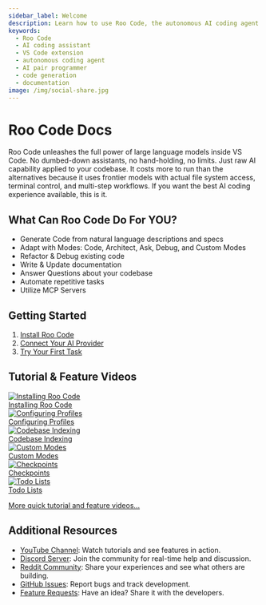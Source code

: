 ```yaml
---
sidebar_label: Welcome
description: Learn how to use Roo Code, the autonomous AI coding agent that helps you code faster and smarter in VS Code. Complete guides, tutorials, and documentation.
keywords:
  - Roo Code
  - AI coding assistant
  - VS Code extension
  - autonomous coding agent
  - AI pair programmer
  - code generation
  - documentation
image: /img/social-share.jpg
---
```


# Roo Code Docs

Roo Code unleashes the full power of large language models inside VS Code. No dumbed-down assistants, no hand-holding, no limits. Just raw AI capability applied to your codebase. It costs more to run than the alternatives because it uses frontier models with actual file system access, terminal control, and multi-step workflows. If you want the best AI coding experience available, this is it.

## What Can Roo Code Do For YOU?

- Generate Code from natural language descriptions and specs
- Adapt with Modes: Code, Architect, Ask, Debug, and Custom Modes
- Refactor & Debug existing code
- Write & Update documentation
- Answer Questions about your codebase
- Automate repetitive tasks
- Utilize MCP Servers

## Getting Started

1. [Install Roo Code](/getting-started/installing)
2. [Connect Your AI Provider](/getting-started/connecting-api-provider)
3. [Try Your First Task](/getting-started/your-first-task)

## Tutorial & Feature Videos

<div style={{ display: 'grid', gridTemplateColumns: 'repeat(3, 1fr)', gap: '.5rem', margin: '0rem' }}>
  <a href="https://www.youtube.com/watch?v=Mcq3r1EPZ-4" target="_blank" rel="noopener noreferrer" style={{ textDecoration: 'none', color: 'inherit' }}>
    <img src="https://img.youtube.com/vi/Mcq3r1EPZ-4/maxresdefault.jpg" alt="Installing Roo Code" style={{ width: '100%', height: 'auto', borderRadius: '8px', display: 'block' }} />
    <div style={{ marginTop: '0.0rem', textAlign: 'center', fontWeight: 600, fontSize: '1rem' }}>Installing Roo Code</div>
  </a>
  <a href="https://www.youtube.com/watch?v=ZBML8h5cCgo" target="_blank" rel="noopener noreferrer" style={{ textDecoration: 'none', color: 'inherit' }}>
    <img src="https://img.youtube.com/vi/ZBML8h5cCgo/maxresdefault.jpg" alt="Configuring Profiles" style={{ width: '100%', height: 'auto', borderRadius: '8px', display: 'block' }} />
    <div style={{ marginTop: '0.0rem', textAlign: 'center', fontWeight: 600, fontSize: '1rem' }}>Configuring Profiles</div>
  </a>
  <a href="https://www.youtube.com/watch?v=r1bpod1VWhg" target="_blank" rel="noopener noreferrer" style={{ textDecoration: 'none', color: 'inherit' }}>
    <img src="https://img.youtube.com/vi/r1bpod1VWhg/maxresdefault.jpg" alt="Codebase Indexing" style={{ width: '100%', height: 'auto', borderRadius: '8px', display: 'block' }} />
    <div style={{ marginTop: '0.0rem', textAlign: 'center', fontWeight: 600, fontSize: '1rem' }}>Codebase Indexing</div>
  </a>
  <a href="https://www.youtube.com/watch?v=qgqceCuhlRA" target="_blank" rel="noopener noreferrer" style={{ textDecoration: 'none', color: 'inherit' }}>
    <img src="https://img.youtube.com/vi/qgqceCuhlRA/maxresdefault.jpg" alt="Custom Modes" style={{ width: '100%', height: 'auto', borderRadius: '8px', display: 'block' }} />
    <div style={{ marginTop: '0.0rem', textAlign: 'center', fontWeight: 600, fontSize: '1rem' }}>Custom Modes</div>
  </a>
  <a href="https://www.youtube.com/watch?v=Ho30nyY332E" target="_blank" rel="noopener noreferrer" style={{ textDecoration: 'none', color: 'inherit' }}>
    <img src="https://img.youtube.com/vi/Ho30nyY332E/maxresdefault.jpg" alt="Checkpoints" style={{ width: '100%', height: 'auto', borderRadius: '8px', display: 'block' }} />
    <div style={{ marginTop: '0.0rem', textAlign: 'center', fontWeight: 600, fontSize: '1rem' }}>Checkpoints</div>
  </a>
  <a href="https://www.youtube.com/watch?v=6h5vB9PpoPk" target="_blank" rel="noopener noreferrer" style={{ textDecoration: 'none', color: 'inherit' }}>
    <img src="https://img.youtube.com/vi/6h5vB9PpoPk/maxresdefault.jpg" alt="Todo Lists" style={{ width: '100%', height: 'auto', borderRadius: '8px', display: 'block' }} />
    <div style={{ marginTop: '0.0rem', textAlign: 'center', fontWeight: 600, fontSize: '1rem' }}>Todo Lists</div>
  </a>
</div>

<p style={{ textAlign: 'center', marginTop: '1rem' }}>
  <a href="/tutorial-videos">More quick tutorial and feature videos...</a>
</p>

## Additional Resources

- [YouTube Channel](https://youtube.com/@roocodeyt?feature=shared): Watch tutorials and see features in action.
- [Discord Server](https://discord.gg/roocode): Join the community for real-time help and discussion.
- [Reddit Community](https://www.reddit.com/r/RooCode): Share your experiences and see what others are building.
- [GitHub Issues](https://github.com/RooCodeInc/Roo-Code/issues): Report bugs and track development.
- [Feature Requests](https://github.com/RooCodeInc/Roo-Code/discussions/categories/feature-requests?discussions_q=is%3Aopen+category%3A%22Feature+Requests%22+sort%3Atop): Have an idea? Share it with the developers.
